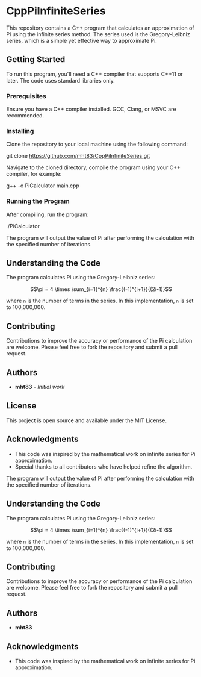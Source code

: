 # CppPiInfiniteSeries

This repository contains a C++ program that calculates an approximation of Pi using the infinite series method. The series used is the Gregory-Leibniz series, which is a simple yet effective way to approximate Pi.

## Getting Started

To run this program, you'll need a C++ compiler that supports C++11 or later. The code uses standard libraries only.

### Prerequisites

Ensure you have a C++ compiler installed. GCC, Clang, or MSVC are recommended.

### Installing

Clone the repository to your local machine using the following command:

git clone https://github.com/mht83/CppPiInfiniteSeries.git

Navigate to the cloned directory, compile the program using your C++ compiler, for example:

g++ -o PiCalculator main.cpp

### Running the Program

After compiling, run the program:

./PiCalculator

The program will output the value of Pi after performing the calculation with the specified number of iterations.

## Understanding the Code

The program calculates Pi using the Gregory-Leibniz series:

$$\pi = 4 \times \sum_{i=1}^{n} \frac{(-1)^{i+1}}{(2i-1)}$$

where `n` is the number of terms in the series. In this implementation, `n` is set to 100,000,000.

## Contributing

Contributions to improve the accuracy or performance of the Pi calculation are welcome. Please feel free to fork the repository and submit a pull request.

## Authors

* **mht83** - *Initial work*

## License

This project is open source and available under the MIT License.

## Acknowledgments

* This code was inspired by the mathematical work on infinite series for Pi approximation.
* Special thanks to all contributors who have helped refine the algorithm.


The program will output the value of Pi after performing the calculation with the specified number of iterations.

## Understanding the Code

The program calculates Pi using the Gregory-Leibniz series:

$$\pi = 4 \times \sum_{i=1}^{n} \frac{(-1)^{i+1}}{(2i-1)}$$

where `n` is the number of terms in the series. In this implementation, `n` is set to 100,000,000.

## Contributing

Contributions to improve the accuracy or performance of the Pi calculation are welcome. Please feel free to fork the repository and submit a pull request.

## Authors

* **mht83** 


## Acknowledgments

* This code was inspired by the mathematical work on infinite series for Pi approximation.


